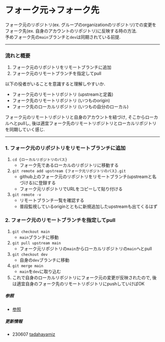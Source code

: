 # フォーク元→フォーク先
フォーク元のリポジトリ(ex. グループのorganizationのリポジトリ)での変更をフォーク先(ex. 自身のアカウントのリポジトリ)に反映する時の方法.  
予めフォーク先の```main```ブランチと```dev```は同期されている前提.  

***
### **流れと概要**
1. フォーク元のリポジトリをリモートブランチに追加  
2. フォーク元のリモートブランチを指定してpull  
  
以下の役者がいることを意識すると理解しやすいか.  
- フォーク元のリモートリポジトリ (upstreamと定義)  
- フォーク先のリモートリポジトリ (いつものorigin)  
- フォーク先のローカルリポジトリ (いつもの自分のローカル)  
  
フォーク元のリモートリポジトリと自身のアカウントを紐づけ, そこからローカルへとpullし, 後は適宜フォーク先のリモートリポジトリとローカルリポジトリを同期していく感じ.  

***
### **1. フォーク元のリポジトリをリモートブランチに追加**
1. ```cd {ローカルリポジトリのパス} ```  
    - フォーク先であるローカルのリポジトリに移動する  
2. ```git remote add upstream {フォーク元リポジトリのパス}.git```  
    - github上のフォーク元のリポジトリをリモートブランチ(upstreamと名づける)に登録する  
    - フォーク元リポジトリでURLをコピーして貼り付ける  
3. ```git remote -v```  
    - リモートブランチ一覧を確認する  
    - 普段監視しているoriginとともに新規追加したupstreamも出てくるはず  

### **2. フォーク元のリモートブランチを指定してpull**
1. ```git checkout main ```  
    - ```main```ブランチに移動  
2. ```git pull upstream main```  
    - フォーク元リポジトリの```main```からローカルリポジトリの```main```へとpull  
3. ```git checkout dev```  
    - 自身の```dev```ブランチに移動  
4. ```git merge main```  
    - ```main```を```dev```に取り込む  
5. これで自身のローカルリポジトリにフォーク元の変更が反映されたので, 後は適宜自身のフォーク先のリモートリポジトリにpushしていけばOK  


##### **参照**
- [参照](https://qiita.com/Nossa/items/ace2ab802adc85f86b20)  

##### **更新情報**
- 230607 [tadahayamiz](https://github.com/tadahayamiz)  
